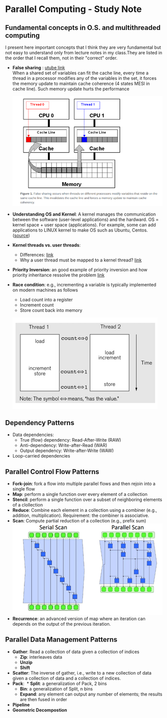 # Parallel Computing - Study Note

## Fundamental concepts in O.S. and multithreaded computing   
I present here important concepts that I think they are very fundamental but not easy to understand only from lecture notes in my class.They are listed in the order that I recall them, not in their "correct" order. 
* **False sharing** : [utube link](https://www.youtube.com/watch?v=dznxqe1Uk3E)  
When a shared set of variables can fit the cache line, every time a thread in a processor modifies any of the variables in the set, it forces the memory update to maintain cache coherence (4 states MESI in cache line). Such memory update hurts the performance 

  ![](/figs/false_sharing.png)
* **Understanding OS and Kernel**: A kernel manages the communication between the software (user-level applications) and the hardward. OS = kernel space + user space (applications). For example, some can add applications to LINUX kernel to make OS such as Ubuntu, Centos. ([source](https://www.go4expert.com/articles/operating-kernel-types-kernels-t24793/))  
* **Kernel threads vs. user threads**: 
  * Differences: [link](http://www.cs.iit.edu/~cs561/cs450/ChilkuriDineshThreads/dinesh's%20files/User%20and%20Kernel%20Level%20Threads.html)
  * Why a user thread must be mapped to a kernel thread? [link](https://stackoverflow.com/questions/14791278/threads-why-must-all-user-threads-be-mapped-to-a-kernel-thread)   

* **Priority Inversion**: an good example of priority inversion and how priority inheritance ressolve the problem [link](http://www.drdobbs.com/jvm/what-is-priority-inversion-and-how-do-yo/230600008)   

* **Race condition**: e.g., incrementing a variable is typically implemented on modern
machines as follows
  * Load count into a register
  * Increment count
  * Store count back into memory  
  
  ![](/figs/increment.png)
  
  
## Dependency Patterns  
* Data dependencies:
  * True (flow) dependency: Read-After-Write (RAW) 
  * Anti-dependency: Write-after-Read (WAR) 
  * Output dependency: Write-after-Write (WAW)
* Loop-carried dependencies   

## Parallel Control Flow Patterns
* **Fork-join**: fork a flow into multiple parallel flows and then rejoin into a single flow   
* **Map**: perform a single function over every element of a collection 
* **Stencil**: perform a single function over a subset of neighboring elements of a clollection  
* **Reduce**: Combine each element in a collection using a combiner (e.g., addition, multiplication). Requirement: the combiner is associative. 
* **Scan**: Compute partial reduction of a collection (e.g., prefix sum)   
  ![](/figs/scan.png)  
* **Recurrence**: an advanced version of map where an iteration can depends on the output of the previous iteration. 
## Parallel Data Management Patterns  
* **Gather**: Read a collection of data given a collection of indices  
  * **Zip**: interleaves data 
  * **Unzip**
  * **Shift**
* **Scatter**: The inverse of gather, i.e., write to a new collection of data given a collection of data and a collection of indices. 
* **Pack**: 
  * **Split**: a generalization of Pack, 2 bins 
  * **Bin**: a generalization of Split, n bins  
  * **Expand**: any element can output any number of elements; the results are then fused in order
* **Pipeline** 
* **Geometric Decompostion** 
